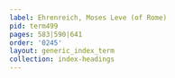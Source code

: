```yaml
---
label: Ehrenreich, Moses Leve (of Rome)
pid: term499
pages: 583|590|641
order: '0245'
layout: generic_index_term
collection: index-headings
---
```

